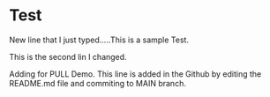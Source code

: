 # Test

New line that I just typed.....This is a sample Test.

This is the second lin I changed.

Adding for PULL Demo. This line is added in the Github by editing the README.md file and commiting to MAIN branch.
